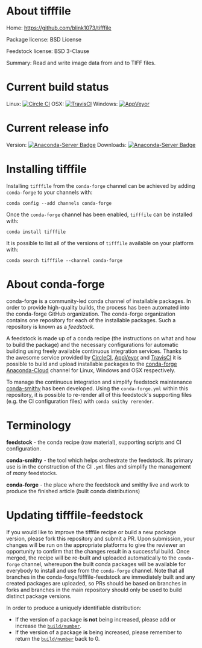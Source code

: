 About tifffile
==============

Home: https://github.com/blink1073/tifffile

Package license: BSD License

Feedstock license: BSD 3-Clause

Summary: Read and write image data from and to TIFF files.



Current build status
====================

Linux: [![Circle CI](https://circleci.com/gh/conda-forge/tifffile-feedstock.svg?style=shield)](https://circleci.com/gh/conda-forge/tifffile-feedstock)
OSX: [![TravisCI](https://travis-ci.org/conda-forge/tifffile-feedstock.svg?branch=master)](https://travis-ci.org/conda-forge/tifffile-feedstock)
Windows: [![AppVeyor](https://ci.appveyor.com/api/projects/status/github/conda-forge/tifffile-feedstock?svg=True)](https://ci.appveyor.com/project/conda-forge/tifffile-feedstock/branch/master)

Current release info
====================
Version: [![Anaconda-Server Badge](https://anaconda.org/conda-forge/tifffile/badges/version.svg)](https://anaconda.org/conda-forge/tifffile)
Downloads: [![Anaconda-Server Badge](https://anaconda.org/conda-forge/tifffile/badges/downloads.svg)](https://anaconda.org/conda-forge/tifffile)

Installing tifffile
===================

Installing `tifffile` from the `conda-forge` channel can be achieved by adding `conda-forge` to your channels with:

```
conda config --add channels conda-forge
```

Once the `conda-forge` channel has been enabled, `tifffile` can be installed with:

```
conda install tifffile
```

It is possible to list all of the versions of `tifffile` available on your platform with:

```
conda search tifffile --channel conda-forge
```


About conda-forge
=================

conda-forge is a community-led conda channel of installable packages.
In order to provide high-quality builds, the process has been automated into the
conda-forge GitHub organization. The conda-forge organization contains one repository
for each of the installable packages. Such a repository is known as a *feedstock*.

A feedstock is made up of a conda recipe (the instructions on what and how to build
the package) and the necessary configurations for automatic building using freely
available continuous integration services. Thanks to the awesome service provided by
[CircleCI](https://circleci.com/), [AppVeyor](http://www.appveyor.com/)
and [TravisCI](https://travis-ci.org/) it is possible to build and upload installable
packages to the [conda-forge](https://anaconda.org/conda-forge)
[Anaconda-Cloud](http://docs.anaconda.org/) channel for Linux, Windows and OSX respectively.

To manage the continuous integration and simplify feedstock maintenance
[conda-smithy](http://github.com/conda-forge/conda-smithy) has been developed.
Using the ``conda-forge.yml`` within this repository, it is possible to re-render all of
this feedstock's supporting files (e.g. the CI configuration files) with ``conda smithy rerender``.


Terminology
===========

**feedstock** - the conda recipe (raw material), supporting scripts and CI configuration.

**conda-smithy** - the tool which helps orchestrate the feedstock.
                   Its primary use is in the construction of the CI ``.yml`` files
                   and simplify the management of *many* feedstocks.

**conda-forge** - the place where the feedstock and smithy live and work to
                  produce the finished article (built conda distributions)


Updating tifffile-feedstock
===========================

If you would like to improve the tifffile recipe or build a new
package version, please fork this repository and submit a PR. Upon submission,
your changes will be run on the appropriate platforms to give the reviewer an
opportunity to confirm that the changes result in a successful build. Once
merged, the recipe will be re-built and uploaded automatically to the
`conda-forge` channel, whereupon the built conda packages will be available for
everybody to install and use from the `conda-forge` channel.
Note that all branches in the conda-forge/tifffile-feedstock are
immediately built and any created packages are uploaded, so PRs should be based
on branches in forks and branches in the main repository should only be used to
build distinct package versions.

In order to produce a uniquely identifiable distribution:
 * If the version of a package **is not** being increased, please add or increase
   the [``build/number``](http://conda.pydata.org/docs/building/meta-yaml.html#build-number-and-string).
 * If the version of a package **is** being increased, please remember to return
   the [``build/number``](http://conda.pydata.org/docs/building/meta-yaml.html#build-number-and-string)
   back to 0.
